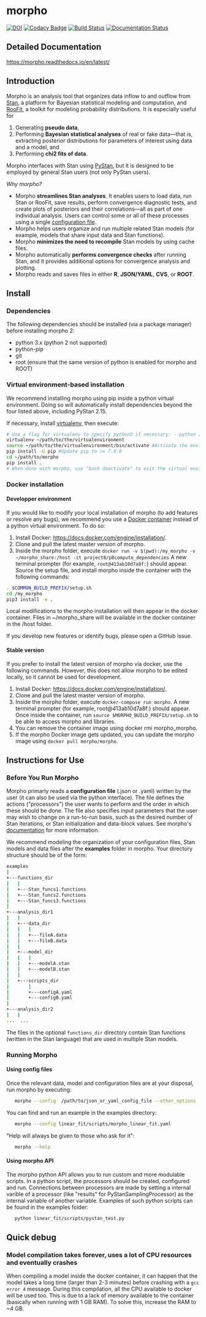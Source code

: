 # morpho

[![DOI](https://zenodo.org/badge/22215458.svg)](https://zenodo.org/badge/latestdoi/22215458)
[![Codacy Badge](https://api.codacy.com/project/badge/Grade/7b4a6e74b5cd405ea91b6ddb5cb504d1)](https://app.codacy.com/app/guiguem/morpho?utm_source=github.com&utm_medium=referral&utm_content=project8/morpho&utm_campaign=badger)
[![Build Status](https://travis-ci.org/morphoorg/morpho.svg?branch=master)](https://travis-ci.org/morphoorg/morpho)
[![Documentation Status](https://readthedocs.org/projects/morpho/badge/?version=latest)](https://morpho.readthedocs.io/en/latest/?badge=latest)

## Detailed Documentation

https://morpho.readthedocs.io/en/latest/

## Introduction

Morpho is an analysis tool that organizes data inflow to and outflow from [Stan](http://mc-stan.org/), a platform for Bayesian statistical modeling and computation, and [RooFit](https://root.cern.ch/guides/roofit-manual), a toolkit for modeling probability distributions.
It is especially useful for

  1) Generating **pseudo data**,
  2) Performing **Bayesian statistical analyses** of real or fake data—that is, extracting posterior distributions for parameters of interest using data and a model, and
  3) Performing **chi2 fits of data**.

Morpho interfaces with Stan using [PyStan](https://pystan.readthedocs.io/en/latest/), but it is designed to be employed by general Stan users (not only PyStan users).

_Why morpho?_

- Morpho **streamlines Stan analyses**. It enables users to load data, run Stan or RooFit, save results, perform convergence diagnostic tests, and create plots of posteriors and their correlations—all as part of one individual analysis. Users can control some or all of these processes using a single [configuration file](https://morpho.readthedocs.io/en/latest/morpho2example.html).
- Morpho helps users organize and run multiple related Stan models (for example, models that share input data and Stan functions).
- Morpho **minimizes the need to recompile** Stan models by using cache files.
- Morpho automatically **performs convergence checks** after running Stan, and it provides additional options for convergence analysis and plotting.
- Morpho reads and saves files in either **R**, **JSON/YAML**, **CVS**, or **ROOT**.

## Install

### Dependencies

The following dependencies should be installed (via a package manager) before installing morpho 2:

- python 3.x (python 2 not supported)
- python-pip
- git
- root (ensure that the same version of python is enabled for morpho and ROOT)

### Virtual environment-based installation

We recommend installing morpho using pip inside a python virtual environment. Doing so will automatically install dependencies beyond the four listed above, including PyStan 2.15.

If necessary, install [virtualenv](https://virtualenv.pypa.io/en/stable/), then execute:

```bash
# Use a flag for virtualenv to specify python3 if necessary: --python /path/to/python3
virtualenv ~/path/to/the/virtualenvironment
source ~/path/to/the/virtualenvironment/bin/activate #Activate the environment
pip install -U pip #Update pip to >= 7.0.0
cd ~/path/to/morpho
pip install .
# When done with morpho, use "bash deactivate" to exit the virtual environment
```

### Docker installation

#### Developper environment

If you would like to modify your local installation of morpho (to add features or resolve any bugs), we recommend you use a [Docker container](https://docs.docker.com/get-started/) instead of a python virtual environment. To do so:

  1. Install Docker: https://docs.docker.com/engine/installation/.
  2. Clone and pull the latest master version of morpho.
  3. Inside the morpho folder, execute
  ```docker run -v $(pwd):/my_morpho -v ~/morpho_share:/host -it project8/p8compute_dependencies```
  A new terminal prompter (for example, ```root@413ab10d7a8f:```) should appear.
  Source the setup file, and install morpho inside the container with the following commands:

  ```bash
  . $COMMON_BUILD_PREFIX/setup.sh
  cd /my_morpho
  pip3 install -e .
  ```

  Local modifications to the morpho installation will then appear in the docker container. Files in ~/morpho_share will be available in the docker container in the /host folder.

If you develop new features or identify bugs, please open a GitHub issue.

#### Stable version

If you prefer to install the latest version of morpho via docker, use the following commands. However, this does not allow morpho to be edited locally, so it cannot be used for development.

  1. Install Docker: https://docs.docker.com/engine/installation/.
  2. Clone and pull the latest master version of morpho.
  3. Inside the morpho folder, execute ```docker-compose run morpho```. A new terminal prompter (for example, root@413ab10d7a8f:) should appear. Once inside the container, run ```source $MORPHO_BUILD_PREFIX/setup.sh``` to be able to access morpho and libraries.
  4. You can remove the container image using docker rmi morpho_morpho.
  5. If the morpho Docker image gets updated, you can update the morpho image using ```docker pull morpho/morpho```.

## Instructions for Use

### Before You Run Morpho

Morpho primarly reads a **configuration file** (.json or .yaml) written by the user (it can also be used via the python interface).
The file defines the actions ("processors") the user wants to perform and the order in which these should be done.
The file also specifies input parameters that the user may wish to change on a run-to-run basis, such as the desired number of Stan iterations, or Stan initialization and data-block values. 
See morpho's [documentation](https://morpho.readthedocs.io/en/latest/morpho2example.html#configuration-file) for more information.

We recommend modeling the organization of your configuration files, Stan models and data files after the **examples** folder in morpho. Your directory structure should be of the form:

```bash
examples
|
+---functions_dir
|   |
|   +---Stan_funcs1.functions
|   +---Stan_funcs2.functions
|   +---Stan_funcs3.functions
|
+---analysis_dir1
|   |
|   +---data_dir
|   |   |
|   |   +---fileA.data
|   |   +---fileB.data
|   |
|   +---model_dir
|   |   |
|   |   +---modelA.stan
|   |   +---modelB.stan
|   |
|   +---scripts_dir
|       |
|       +---configA.yaml
|       +---configB.yaml
|
+---analysis_dir2
|   |
...  ...
```

The files in the optional ```functions_dir``` directory contain Stan functions (written in the Stan language) that are used in multiple Stan models.

### Running Morpho

#### Using config files

Once the relevant data, model and configuration files are at your disposal, run morpho by executing:

```bash
   morpho --config  /path/to/json_or_yaml_config_file --other_options
```

You can find and run an example in the examples directory:

```bash
   morpho --config linear_fit/scripts/morpho_linear_fit.yaml
```

"Help will always be given to those who ask for it":

```bash
   morpho --help
```

#### Using morpho API

The morpho python API allows you to run custom and more modulable scripts.
In a python script, the processors should be created, configured and run.
Connections between processors are made by setting a internal varible of a processor (like "results" for PyStanSamplingProcessor) as the internal variable of another variable.
Examples of such python scripts can be found in the examples folder:

```bash
   python linear_fit/scripts/pystan_test.py
```

## Quick debug

### Model compilation takes forever, uses a lot of CPU resources and eventually crashes

When compiling a model inside the docker container, it can happen that the model takes a long time (larger than 2-3 minutes) before crashing with a `gcc error 4` message.
During this compilation, all the CPU available to docker will be used too.
This is due to a lack of memory available to the container (basically when running with 1 GB RAM).
To solve this, increase the RAM to ~4 GB.
